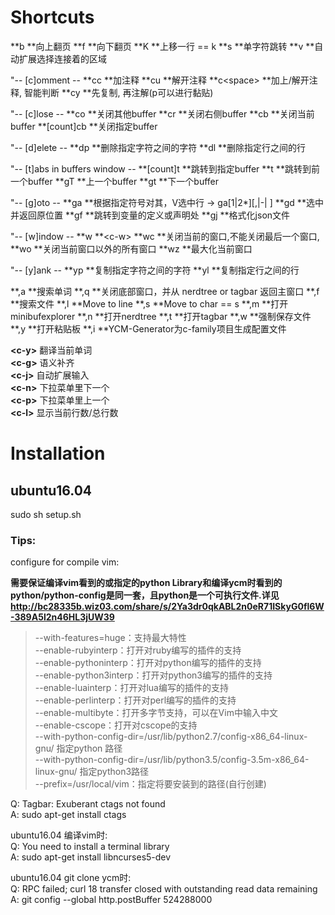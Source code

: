 
# Shortcuts  

**b **向上翻页
**f **向下翻页
**K **上移一行 == k
**s **单字符跳转
**v **自动扩展选择连接着的区域

"-- [c]omment --
**cc **加注释
**cu **解开注释
**c\<space\> **加上/解开注释, 智能判断
**cy **先复制, 再注解(p可以进行黏贴)

"-- [c]lose --
**co **关闭其他buffer
**cr **关闭右侧buffer
**cb **关闭当前buffer
**[count]cb **关闭指定buffer

"-- [d]elete --
**dp **删除指定字符之间的字符
**dl **删除指定行之间的行

"-- [t]abs in buffers window --
**[count]t **跳转到指定buffer
**t **跳转到前一个buffer
**gT **上一个buffer
**gt **下一个buffer

"-- [g]oto --
**ga **根据指定符号对其，V选中行 -> ga[1|2\*][,|-| ]
**gd **选中并返回原位置
**gf **跳转到变量的定义或声明处
**gj **格式化json文件

"-- [w]indow --
**w **\<c-w\>
**wc **关闭当前的窗口,不能关闭最后一个窗口, 
**wo **关闭当前窗口以外的所有窗口
**wz **最大化当前窗口

"-- [y]ank --
**yp **复制指定字符之间的字符
**yl **复制指定行之间的行

**,a **搜索单词
**,q **关闭底部窗口，并从 nerdtree or tagbar 返回主窗口
**,f **搜索文件
**,l **Move to line
**,s **Move to char == s
**,m **打开minibufexplorer
**,n **打开nerdtree
**,t **打开tagbar
**,w **强制保存文件
**,y **打开粘贴板
**,i **YCM-Generator为c-family项目生成配置文件

**\<c-y\>** 翻译当前单词  
**\<c-g\>** 语义补齐  
**\<c-j\>** 自动扩展输入  
**\<c-n\>** 下拉菜单里下一个  
**\<c-p\>** 下拉菜单里上一个  
**\<c-l\>** 显示当前行数/总行数

# Installation   

## ubuntu16.04  
sudo sh setup.sh  

### Tips:  

configure for compile vim:  

**需要保证编译vim看到的或指定的python Library和编译ycm时看到的python/python-config是同一套，且python是一个可执行文件.详见 http://bc28335b.wiz03.com/share/s/2Ya3dr0qkABL2n0eR71ISkyG0fl6W-389A5l2n46HL3jUW39**

> --with-features=huge：支持最大特性  
> --enable-rubyinterp：打开对ruby编写的插件的支持  
> --enable-pythoninterp：打开对python编写的插件的支持  
> --enable-python3interp：打开对python3编写的插件的支持  
> --enable-luainterp：打开对lua编写的插件的支持  
> --enable-perlinterp：打开对perl编写的插件的支持  
> --enable-multibyte：打开多字节支持，可以在Vim中输入中文  
> --enable-cscope：打开对cscope的支持  
> --with-python-config-dir=/usr/lib/python2.7/config-x86_64-linux-gnu/ 指定python 路径  
> --with-python-config-dir=/usr/lib/python3.5/config-3.5m-x86_64-linux-gnu/ 指定python3路径  
> --prefix=/usr/local/vim：指定将要安装到的路径(自行创建)  

Q: Tagbar: Exuberant ctags not found  
A: sudo apt-get install ctags  

ubuntu16.04 编译vim时:  
Q: You need to install a terminal library  
A: sudo apt-get install libncurses5-dev  

ubuntu16.04 git clone ycm时:  
Q: RPC failed; curl 18 transfer closed with outstanding read data remaining  
A: git config --global http.postBuffer 524288000  

